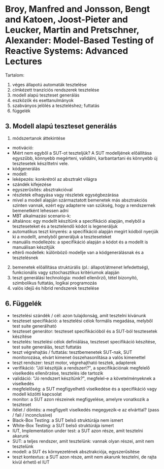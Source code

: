 # Broy, Manfred and Jonsson, Bengt and Katoen, Joost-Pieter and Leucker, Martin and Pretschner, Alexander: Model-Based Testing of Reactive Systems: Advanced Lectures

Tartalom:
1. véges állapotú automaták tesztelése
2. címkézett tranzíciós rendszerek tesztelése
3. modell alapú teszteset generálás
4. eszközök és esettanulmányok
5. szabványos jelölés a teszteléshez; futtatás
6. függelék

## 3. Modell alapú teszteset generálás

1. módszertanok áttekintése

* motiváció:
 * Miért nem egyből a SUT-ot teszteljük? A SUT modelljének előállítása egyszűbb, könnyebb megérteni, validálni, karbantartani és könnyebb új tesztesetek készíttetni vele.
 * kódgenerálás
* modell:
 * leképezés: konkrétról az absztrakt világra
 * szándék kifejezése
 * egyszerűsítés: absztrakcióval
  * részletek elhagyása vagy részletek egységbezárása
  * mivel a modell alapján származtatott bemenetek más absztrakciós szinten vannak, ezért egy adapterre van szükség, hogy a rendszernek bemenetként lehessen adni
* MBT alkalmazási scenario-k:
 * általános: egy modellt készítünk a specifikáció alapján, melyből a teszteseteket és a tesztelendő kódot is legeneráljuk
 * automatikus teszt kinyerés: a specifikáció alapján megírt kódból nyerjük ki a modellt, amelyből generáljuk a teszteseteket
 * manuális modellezés: a specifikáció alapján a kódot és a modellt is manuálisan készítjük
 * eltérő modellek: különböző modellje van a kódgenerálásnak és a tesztelésnek

2. bemenetek előállítása struktúrális (pl.: állapot/átmenet lefedettség), funkcionális vagy sztochasztikus kritériumok alapján
3. teszt generálási technológia: modell ellenőrző, tétel bizonyító, szimbolikus futtatás, logikai programozás
4. valós idejű és hibrid rendszerek tesztelése

## 6. Függelék

* tesztelési szándék / cél: azon tulajdonság, amit tesztelni kívánunk
* teszteset specifikáció: a tesztelési célok formális megadása, melyből test suite generálható
* teszteset generátor: teszteset specifikációból és a SUT-ból tesztesetek készítése
* tesztelés: tesztelési célok definiálása, teszteset specifikáció készítése, test suite generálás, teszt futtatás
* teszt végrehajtás / futtatás: tesztbemenetek SUT-nak, SUT monitorozása, elvárt kimenet összehasonlítása a valós kimenettel
* teszt rendszer: teszt motor, végrehajtható tesztek, adapterek
* verifikáció: "Jól készítjük a rendszert?", a specifikációnak megfelelő viselkedés ellenőrzése, tesztelés ide tartozik
* validáció: "Jó rendszert készítünk?", megfelel-e a követelményeknek a viselkedés
* megfelelőség: a SUT megfigyelhető viselkedése és a specifikáció vagy modell közötti kapcsolat
* monitor: a SUT azon részeinek megfigyelése, amelyre vonatkozik a teszteset
* ítélet / döntés: a megfigyelt viselkedés megegyezik-e az elvárttal? (pass / fail / inconclusive)
* Black-Box Testing: a SUT belső struktúrája nem ismert
* White-Box Testing: a SUT belső struktúrája ismert
* IUT, Implementation under test: a SUT azon része, amit tesztelni akarunk
* SUT: a teljes rendszer, amit tesztelünk: vannak olyan részei, amit nem tesztelünk
* modell: a SUT és környezetének absztrakciója, egyszerűsítése
* teszt kontextus: a SUT azon része, amit nem akarunk tesztelni, de rajta kívül érhető el IUT
